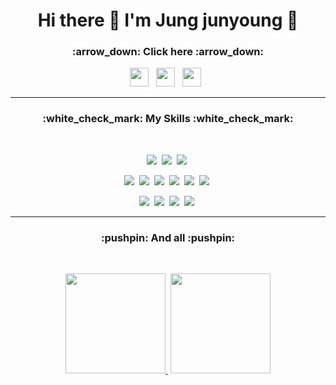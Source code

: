 

<h1 align='center'>
  Hi there 👋 I'm Jung junyoung 🤣<br>
</h1>

<h3 align="center"> :arrow_down: Click here  :arrow_down:</h3>
<p align='center'>
  
  <a href="https://9327144.tistory.com/">
<img src="https://img.shields.io/badge/Blog -green?style=flat-square&logo=simpleicons에서_아이콘이름&logoColor=white" height="30"/></a>&nbsp;&nbsp;
  
   <a href="https://github.com/jjy0918/Resume">
<img src="https://img.shields.io/badge/Resume -gray?style=flat-square&logo=simpleicons에서_아이콘이름&logoColor=white" height="30"/></a>&nbsp;&nbsp;

 <a href="https://drive.google.com/file/d/1PbwPUzZefp-J9T4YUO8C8um49jglb7Qb/view?usp=sharing" target='_blank'>
<img src="https://img.shields.io/badge/Portfolio -blue?style=flat-square&logo=simpleicons에서_아이콘이름&logoColor=white" height="30"/></a>&nbsp;&nbsp;

</p>
<hr>

<h3 align="center">:white_check_mark: My Skills :white_check_mark:</h3>
<br>
<p align='center'>
  <img src="https://img.shields.io/badge/Java-ED8B00?style=for-the-badge&logo=java&logoColor=white" />&nbsp;
  <img src="https://img.shields.io/badge/C%23-239120?style=for-the-badge&logo=c-sharp&logoColor=white" />&nbsp;
  <img src="https://img.shields.io/badge/C%2B%2B-00599C?style=for-the-badge&logo=c%2B%2B&logoColor=white" />&nbsp;
</p>

<p align='center'>
  <img src="https://img.shields.io/badge/MySQL-00000F?style=for-the-badge&logo=mysql&logoColor=white"  />&nbsp;
  <img src="https://img.shields.io/badge/.NET-512BD4?style=for-the-badge&logo=dotnet&logoColor=white" />&nbsp;
  <img src="https://img.shields.io/badge/Vue.js-35495E?style=for-the-badge&logo=vuedotjs&logoColor=4FC08D" />&nbsp;
  <img src="https://img.shields.io/badge/Bootstrap-563D7C?style=for-the-badge&logo=bootstrap&logoColor=white" />&nbsp;
  <img src="https://img.shields.io/badge/Spring-6DB33F?style=for-the-badge&logo=spring&logoColor=white" />&nbsp;
  <img src="https://img.shields.io/badge/Unity-100000?style=for-the-badge&logo=unity&logoColor=white" />&nbsp;
</p>

<p align='center'>
  <img src="https://img.shields.io/badge/Windows-0078D6?style=for-the-badge&logo=windows&logoColor=white" />&nbsp;
   <img src="https://img.shields.io/badge/Linux-FCC624?style=for-the-badge&logo=linux&logoColor=black" />&nbsp;
   <img src="https://img.shields.io/badge/Visual_Studio-5C2D91?style=for-the-badge&logo=visual%20studio&logoColor=white" />&nbsp;
   <img src="https://img.shields.io/badge/Eclipse-2C2255?style=for-the-badge&logo=eclipse&logoColor=white" />&nbsp;
</p>

<hr>

 <h3 align="center"> :pushpin: And all :pushpin: </h3>
 <br>
<p align='center'>
<a href="https://solved.ac/profile/ju0918"><img src="http://mazassumnida.wtf/api/v2/generate_badge?boj=ju0918" height="160">&nbsp</a>
<a href="#"><img src="https://github-readme-stats.vercel.app/api/top-langs/?username=jjy0918&layout=compact" height="160"></a>
</p>
